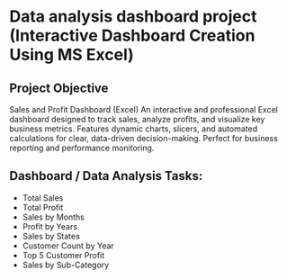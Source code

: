 # Data analysis dashboard project (Interactive Dashboard Creation Using MS Excel)
## Project Objective
Sales and Profit Dashboard (Excel) An interactive and professional Excel dashboard designed to track sales, analyze profits, and visualize key business metrics. Features dynamic charts, slicers, and automated calculations for clear, data-driven decision-making. Perfect for business reporting and performance monitoring.

## Dashboard / Data Analysis Tasks:
- Total Sales
- Total Profit
- Sales by Months
- Profit by Years
- Sales by States
- Customer Count by Year
- Top 5 Customer Profit
- Sales by Sub-Category
